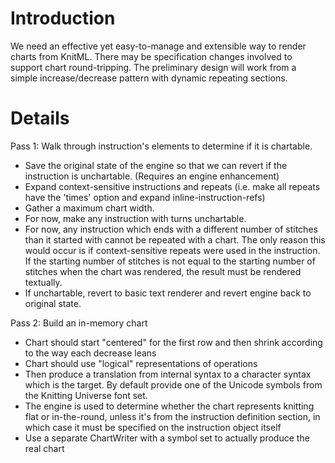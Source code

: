 # Introduction #
We need an effective yet easy-to-manage and extensible way to render charts from KnitML. There may be specification changes involved to support chart round-tripping. The preliminary design will work from a simple increase/decrease pattern with dynamic repeating sections.

# Details #

Pass 1: Walk through instruction's elements to determine if it is chartable.
  * Save the original state of the engine so that we can revert if the instruction is unchartable. (Requires an engine enhancement)
  * Expand context-sensitive instructions and repeats (i.e. make all repeats have the 'times' option and expand inline-instruction-refs)
  * Gather a maximum chart width.
  * For now, make any instruction with turns unchartable.
  * For now, any instruction which ends with a different number of stitches than it started with cannot be repeated with a chart. The only reason this would occur is if context-sensitive repeats were used in the instruction. If the starting number of stitches is not equal to the starting number of stitches when the chart was rendered, the result must be rendered textually.
  * If unchartable, revert to basic text renderer and revert engine back to original state.

Pass 2:
Build an in-memory chart
  * Chart should start "centered" for the first row and then shrink according to the way each decrease leans
  * Chart should use "logical" representations of operations
  * Then produce a translation from internal syntax to a character syntax which is the target. By default provide one of the Unicode symbols from the Knitting Universe font set.
  * The engine is used to determine whether the chart represents knitting flat or in-the-round, unless it's from the instruction definition section, in which case it must be specified on the instruction object itself
  * Use a separate ChartWriter with a symbol set to actually produce the real chart